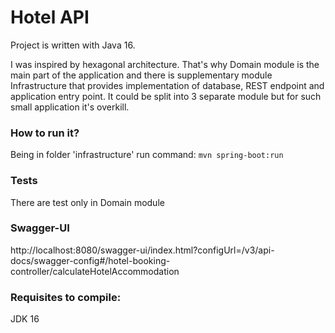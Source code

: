 # Hotel API
Project is written with Java 16.

I was inspired by hexagonal architecture. That's why Domain module is the main part of the application and there is supplementary module Infrastructure that provides implementation of database, REST endpoint and application entry point. It could be split into 3 separate module but for such small application it's overkill.

### How to run it?
Being in folder 'infrastructure' run command:
`mvn spring-boot:run`

### Tests
There are test only in Domain module

### Swagger-UI
http://localhost:8080/swagger-ui/index.html?configUrl=/v3/api-docs/swagger-config#/hotel-booking-controller/calculateHotelAccommodation

### Requisites to compile:
JDK 16

